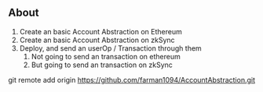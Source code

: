 ## About
1. Create an basic Account Abstraction on Ethereum
2. Create an basic Account Abstraction on zkSync
3. Deploy, and send an userOp / Transaction through them
   1. Not going to send an transaction on ethereum
   2. But going to send an transaction on zkSync

git remote add origin https://github.com/farman1094/AccountAbstraction.git